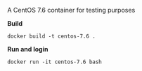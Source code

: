  A CentOS 7.6 container for testing purposes

**Build**

```docker build -t centos-7.6 .```

**Run and login**

```docker run -it centos-7.6 bash```
